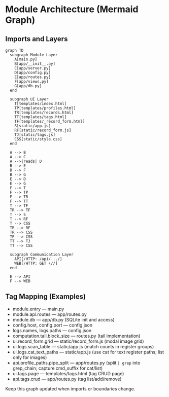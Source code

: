 <!--
Synced context header from context.md
CTX_MAIN_TOPIC: SSH Log Tools
CTX_PROFILE: dev
CTX_LANG: en
CTX_DIAGRAM_STYLE: default
CTX_MERMAID_THEME: neutral
CTX_PRIORITY_MODE: recent-first
-->

# Module Architecture (Mermaid Graph)

## Imports and Layers
```mermaid
graph TD
  subgraph Module Layer
    A[main.py]
    B[app/__init__.py]
    C[app/server.py]
    D[app/config.py]
    E[app/routes.py]
    F[app/views.py]
    G[app/db.py]
  end

  subgraph UI Layer
    T[templates/index.html]
    TP[templates/profiles.html]
    TR[templates/records.html]
    TT[templates/tags.html]
    TF[templates/_record_form.html]
    S[static/app.js]
    RF[static/record_form.js]
    TJ[static/tags.js]
    CSS[static/style.css]
  end

  A --> B
  A --> C
  A -->|reads| D
  B --> E
  B --> F
  B --> G
  E --> D
  E --> G
  F --> T
  F --> TP
  F --> TR
  F --> TT
  T --> TF
  TR --> TF
  T --> S
  T --> RF
  T --> CSS
  TR --> RF
  TR --> CSS
  TP --> CSS
  TT --> TJ
  TT --> CSS

  subgraph Communication Layer
    API[/HTTP: /api/.../]
    WEB[/HTTP: GET \//]
  end

  E --> API
  F --> WEB
```

## Tag Mapping (Examples)
- module.entry — main.py
- module.api.routes — app/routes.py
- module.db — app/db.py (SQLite init and access)
- config.host, config.port — config.json
- logs.names, logs.paths — config.json
- computation.tail.block_size — routes.py (tail implementation)
- ui.record_form.grid — static/record_form.js (modal image grid)
- ui.logs.scan_table — static/app.js (match counts in register groups)
- ui.logs.cat_text_paths — static/app.js (use cat for text register paths; list only for images)
- api.profile_paths.pipe_split — app/routes.py (split `| grep` into grep_chain; capture cmd_suffix for cat/list)
- ui.tags.page — templates/tags.html (tag CRUD page)
- api.tags.crud — app/routes.py (tag list/add/remove)

Keep this graph updated when imports or boundaries change.
